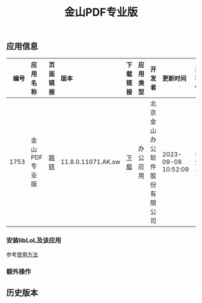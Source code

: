 ﻿---
id: 1753
title: 金山PDF专业版
toc: true
weight: 1753
---

## 应用信息 
|   编号 | 应用名称     | 页面链接                                        | 版本                 | 下载链接                                                                       | 应用类型   | 开发者            | 更新时间                | 兼容性   | liblol版本   |
|-----:|:---------|:--------------------------------------------|:-------------------|:---------------------------------------------------------------------------|:-------|:---------------|:--------------------|:------|:-----------|
| 1753 | 金山PDF专业版 | [跳转](http://app.loongapps.cn/#/detail/1753) | 11.8.0.11071.AK.sw | [下载](http://113.24.212.22:8090/upload/file/wps-office-pdf-loongarch64.deb) | 办公应用   | 北京金山办公软件股份有限公司 | 2023-09-08 10:52:09 | 未测试   | 最新         |
### 安装libLoL及该应用 
参考[使用方法](/docs/usage) 
### 额外操作 


## 历史版本 
 